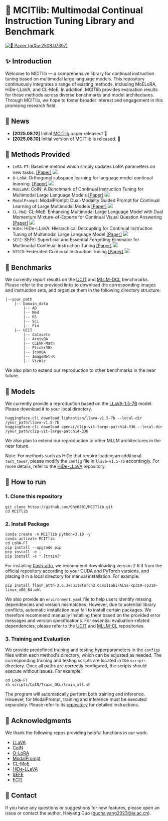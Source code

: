 # 🌅 MCITlib: Multimodal Continual Instruction Tuning Library and Benchmark

[![📑 Paper (arXiv:2508.07307)](https://img.shields.io/badge/arXiv-2508.07307-b31b1b.svg?logo=arXiv)](https://arxiv.org/pdf/2508.07307)

## ✨ Introduction

Welcome to MCITlib — a comprehensive library for continual instruction tuning based on multimodal large language models. This repository continuously integrates a range of existing methods, including MoELoRA, HiDe-LLaVA, and CL-MoE. In addition, MCITlib provides evaluation results for these methods across diverse benchmarks and model architectures. Through MCITlib, we hope to foster broader interest and engagement in this promising research field.

## 📰 News

- **[2025.08.12]** Initial [MCITlib](https://arxiv.org/pdf/2508.07307) paper released! :tada:
- **[2025.08.10]** Initial version of MCITlib is released. :tada:

## 🥇 Methods Provided
- `LoRA-FT`: Baseline method which simply updates LoRA parameters on new tasks. [[Paper]](https://arxiv.org/pdf/2106.09685v1/1000) ![](https://img.shields.io/badge/ICLR-2022-blue)
- `O-LoRA`: Orthogonal subspace learning for language model continual learning. [[Paper]](https://arxiv.org/pdf/2310.14152) ![](https://img.shields.io/badge/EMNLP_findings-2023-blue)
- `MoELoRA`: CoIN: A Benchmark of Continual Instruction Tuning for Multimodal Large Language Models [[Paper]](https://proceedings.neurips.cc/paper_files/paper/2024/file/6a45500d9eda640deed90d8a62742be5-Paper-Datasets_and_Benchmarks_Track.pdf) ![](https://img.shields.io/badge/NeurIPS-2024-blue)
- `ModalPrompt`: ModalPrompt: Dual-Modality Guided Prompt for Continual Learning of Large Multimodal Models [[Paper]](https://arxiv.org/pdf/2410.05849) ![](https://img.shields.io/badge/arXiv-2024.10-red)
- `CL-MoE`: CL-MoE: Enhancing Multimodal Large Language Model with Dual Momentum Mixture-of-Experts for Continual Visual Question Answering [[Paper]](https://arxiv.org/pdf/2503.00413?) ![](https://img.shields.io/badge/CVPR-2025-blue)
- `HiDe`: HiDe-LLaVA: Hierarchical Decoupling for Continual Instruction Tuning of Multimodal Large Language Model [[Paper]](https://arxiv.org/pdf/2503.12941?) ![](https://img.shields.io/badge/ACL-2025-blue)
- `SEFE`: SEFE: Superficial and Essential Forgetting Eliminator for Multimodal Continual Instruction Tuning [[Paper]](https://arxiv.org/pdf/2505.02486?) ![](https://img.shields.io/badge/ICML-2025-blue)
- `DISCO`: Federated Continual Instruction Tuning [[Paper]](https://arxiv.org/pdf/2503.12897) ![](https://img.shields.io/badge/ICCV-2025-blue)

## 🏦 Benchmarks

We currently report results on the [UCIT](https://github.com/Ghy0501/HiDe-LLaVA) and [MLLM-DCL](https://github.com/bjzhb666/MLLM-CL) benchmarks. Please refer to the provided links to download the corresponding images and instruction sets, and organize them in the following directory structure:
```
|--your_path
    |-- Domain_data
        |-- AD
        |-- Med
        |-- RS
        |-- Sci
        |-- Fin
    |-- UCIT
        |-- datasets
        |-- ArxivQA
        |-- CLEVR-Math
        |-- Flickr30k
        |-- IconQA
        |-- ImageNet-R
        |-- VizWiz
```
We also plan to extend our reproduction to other benchmarks in the near future.

## 🎨 Models

We currently provide a reproduction based on the [LLaVA-1.5-7B](https://arxiv.org/pdf/2310.03744) model. Please download it to your local directory.
```
huggingface-cli download liuhaotian/llava-v1.5-7b --local-dir /your_path/llava-v1.5-7b
huggingface-cli download openai/clip-vit-large-patch14-336 --local-dir /your_path/clip-vit-large-patch14-336
```
We also plan to extend our reproduction to other MLLM architectures in the near future.

Note: For methods such as HiDe that require loading an additional `text_tower`, please modify the `config` file in `llava-v1.5-7b` accordingly. For more details, refer to the [HiDe-LLaVA](https://github.com/Ghy0501/HiDe-LLaVA) repository.


## 🏃 How to run
### 1. Clone this repository
```
git clone https://github.com/Ghy0501/MCITlib.git
cd MCITlib
```
### 2. Install Package
```
conda create -n MCITlib python=3.10 -y
conda activate MCITlib
cd LoRA-FT
pip install --upgrade pip
pip install -e .
pip install -e ".[train]"
```
For installing [flash-attn](https://github.com/Dao-AILab/flash-attention/releases), we recommend downloading version 2.6.3 from the official repository according to your CUDA and PyTorch versions, and placing it in a local directory for manual installation. For example:
```
pip install flash_attn-2.6.3+cu118torch2.0cxx11abiFALSE-cp310-cp310-linux_x86_64.whl
```
We also provide an `environment.yaml` file to help users identify missing dependencies and version mismatches. However, due to potential library conflicts, automatic installation may fail to install certain packages. We therefore recommend manually installing them based on the provided error messages and version specifications. For essential evaluation-related dependencies, please refer to the [UCIT](https://github.com/Ghy0501/HiDe-LLaVA) and [MLLM-CL](https://github.com/bjzhb666/MLLM-CL) repositories.

### 3. Training and Evaluation

We provide predefined training and testing hyperparameters in the `configs` files within each method's directory, which can be adjusted as needed. The corresponding training and testing scripts are located in the `scripts` directory. Once all paths are correctly configured, the scripts should execute without issues. For example:
```
cd LoRA-FT
sh scripts/CoIN/Train_DCL/train_all.sh
```
The program will automatically perform both training and inference. However, for ModalPrompt, training and inference must be executed separately. Please refer to its [repository](https://github.com/AuroraZengfh/ModalPrompt) for detailed instructions.

## 🤝 Acknowledgments

We thank the following repos providing helpful functions in our work.
- [LLaVA](https://github.com/haotian-liu/LLaVA)
- [CoIN](https://github.com/zackschen/CoIN)
- [O-LoRA](https://github.com/cmnfriend/O-LoRA)
- [ModalPrompt](https://github.com/AuroraZengfh/ModalPrompt)
- [CL-MoE](https://github.com/ECNU-ICALK/CL-MoE)
- [HiDe-LLaVA](https://github.com/Ghy0501/HiDe-LLaVA)
- [SEFE](https://github.com/jinpeng0528/SEFE)
- [FCIT](https://github.com/Ghy0501/FCIT)

## 🙂 Contact

If you have any questions or suggestions for new features, please open an issue or contact the author, Haiyang Guo (guohaiyang2023@ia.ac.cn).
